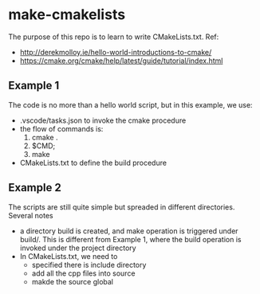 # make-cmakelists
The purpose of this repo is to learn to write CMakeLists.txt. 
Ref:
- http://derekmolloy.ie/hello-world-introductions-to-cmake/
- https://cmake.org/cmake/help/latest/guide/tutorial/index.html

## Example 1
The code is no more than a hello world script, but in this example, we use:
- .vscode/tasks.json to invoke the cmake procedure
- the flow of commands is: 
    1. cmake . 
    2. $CMD;
    3. make    
- CMakeLists.txt to define the build procedure


## Example 2
The scripts are still quite simple but spreaded in different directories. 
Several notes
- a directory build is created, and make operation is triggered under build/. This is different from Example 1, where the build operation is invoked under the project directory
- In CMakeLists.txt, we need to
    - specified there is include directory
    - add all the cpp files into source
    - makde the source global
 
